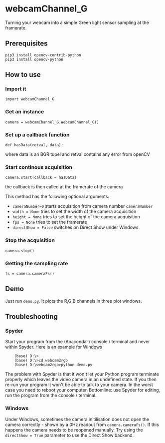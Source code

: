 # webcamChannel_G
Turning your webcam into a simple Green light sensor
sampling at the framerate.

## Prerequisites

```
pip3 install opencv-contrib-python
pip3 install opencv-python
```

## How to use

### Import it

```
import webcamChannel_G
```

### Get an instance

```
camera = webcamChannel_G.WebcamChannel_G()
```

### Set up a callback function

```
def hasData(retval, data):
```
where data is an BGR tupel and retval contains any error from openCV

### Start continous acquisition

```
camera.start(callback = hasData)
```
the callback is then called at the framerate of the camera

This method has the following optional arguments:

 - `cameraNumber=0` starts acquisition from camera number `cameraNumber`
 - `width = None` tries to set the width of the camera acquisition
 - `height = None` tries to set the height of the camera acquisition
 - `fps = None` tries to set the framerate
 - `directShow = False` switches on Direct Show under Windows

### Stop the acquisition

```
camera.stop()
```

### Getting the sampling rate

```
fs = camera.cameraFs()
```


## Demo

Just run `demo.py`. It plots the R,G,B channels in three plot windows.


## Troubleshooting

### Spyder

Start your program from the (Anaconda-) console / terminal and never within Spyder. Here is
an example for Windows

```
    (base) D:\>
    (base) D:\>cd webcam2rgb
    (base) D:\webcam2rgb>python demo.py
```

The problem with Spyder is that it won't let your Python program terminate properly
which leaves the video camera in an undefined state. If you then re-run your program
it won't be able to talk to your camera. In the worst case you need to reboot your
computer. Bottomline: use Spyder for editing, run the program from the console / terminal.

### Windows

Under Windows, sometimes the camera initilisation does not open the camera correctly - shown by a 0Hz readout from `camera.cameraFs()`. If this happens the camera needs to be reopened manually. Try using the `directShow = True` parameter to use the Direct Show backend.
